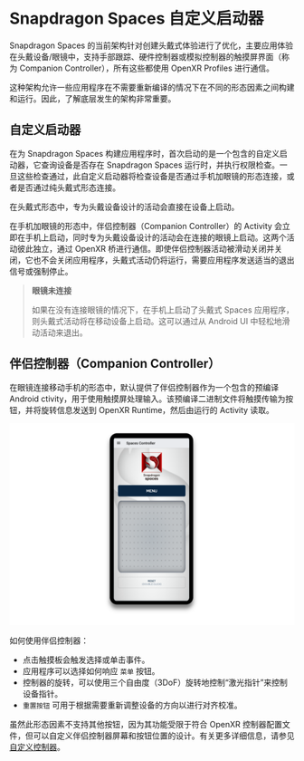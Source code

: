 # Snapdragon Spaces 自定义启动器

Snapdragon Spaces 的当前架构针对创建头戴式体验进行了优化，主要应用体验在头戴设备/眼镜中，支持手部跟踪、硬件控制器或模拟控制器的触摸屏界面（称为 Companion Controller），所有这些都使用 OpenXR Profiles 进行通信。

这种架构允许一些应用程序在不需要重新编译的情况下在不同的形态因素之间构建和运行。因此，了解底层发生的架构非常重要。

## 自定义启动器

在为 Snapdragon Spaces 构建应用程序时，首次启动的是一个包含的自定义启动器，它查询设备是否存在 Snapdragon Spaces 运行时，并执行权限检查。一旦这些检查通过，此自定义启动器将检查设备是否通过手机加眼镜的形态连接，或者是否通过纯头戴式形态连接。

在头戴式形态中，专为头戴设备设计的活动会直接在设备上启动。

在手机加眼镜的形态中，伴侣控制器（Companion Controller）的 Activity 会立即在手机上启动，同时专为头戴设备设计的活动会在连接的眼镜上启动。这两个活动彼此独立，通过 OpenXR 桥进行通信。即使伴侣控制器活动被滑动关闭并关闭，它也不会关闭应用程序，头戴式活动仍将运行，需要应用程序发送适当的退出信号或强制停止。

> **眼镜未连接**
>
> 如果在没有连接眼镜的情况下，在手机上启动了头戴式 Spaces 应用程序，则头戴式活动将在移动设备上启动。这可以通过从 Android UI 中轻松地滑动活动来退出。
>

## 伴侣控制器（Companion Controller）

在眼镜连接移动手机的形态中，默认提供了伴侣控制器作为一个包含的预编译 Android ctivity，用于使用触摸屏处理输入。该预编译二进制文件将触摸传输为按钮，并将旋转信息发送到 OpenXR Runtime，然后由运行的 Activity 读取。

![img](./pic-CustomLauncher/1.png)

如何使用伴侣控制器：

- 点击触摸板会触发选择或单击事件。
- 应用程序可以选择如何响应 `菜单` 按钮。
- 控制器的旋转，可以使用三个自由度（3DoF）旋转地控制“激光指针”来控制设备指针。
- `重置按钮` 可用于根据需要重新调整设备的方向以进行对齐校准。

虽然此形态因素不支持其他按钮，因为其功能受限于符合 OpenXR 控制器配置文件，但可以自定义伴侣控制器屏幕和按钮位置的设计。有关更多详细信息，请参见 [自定义控制器](./../designux/CustomControllerProject.md)。

